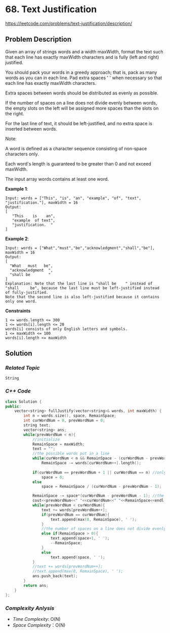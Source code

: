 # 68. Text Justification
https://leetcode.com/problems/text-justification/description/

## Problem Description

Given an array of strings words and a width maxWidth, format the text such that each line has exactly maxWidth characters and is fully (left and right) justified.

You should pack your words in a greedy approach; that is, pack as many words as you can in each line. 
Pad extra spaces ' ' when necessary so that each line has exactly maxWidth characters.

Extra spaces between words should be distributed as evenly as possible. 

If the number of spaces on a line does not divide evenly between words, the empty slots on the left will be assigned more spaces than the slots on the right.

For the last line of text, it should be left-justified, and no extra space is inserted between words.

Note:

A word is defined as a character sequence consisting of non-space characters only.

Each word's length is guaranteed to be greater than 0 and not exceed maxWidth.

The input array words contains at least one word.


**Example 1**:
```
Input: words = ["This", "is", "an", "example", "of", "text", "justification."], maxWidth = 16
Output:
[
   "This    is    an",
   "example  of text",
   "justification.  "
]

```
**Example 2**:
```
Input: words = ["What","must","be","acknowledgment","shall","be"], maxWidth = 16
Output:
[
  "What   must   be",
  "acknowledgment  ",
  "shall be        "
]
Explanation: Note that the last line is "shall be    " instead of "shall     be", because the last line must be left-justified instead of fully-justified.
Note that the second line is also left-justified because it contains only one word.
```

**Constraints**
```
1 <= words.length <= 300
1 <= words[i].length <= 20
words[i] consists of only English letters and symbols.
1 <= maxWidth <= 100
words[i].length <= maxWidth
```

## Solution

### _Related Topic_
    String

### _C++ Code_
```cpp
class Solution {
public:
    vector<string> fullJustify(vector<string>& words, int maxWidth) {
        int n = words.size(), space, RemainSpace;
        int curWordNum = 0, prevWordNum = 0;
        string text;
        vector<string> ans;
        while(prevWordNum < n){
            //initialize
            RemainSpace = maxWidth;
            text = "";
            //the possible words put in a line
            while(curWordNum < n && RemainSpace - (curWordNum - prevWordNum) - words[curWordNum].length() < maxWidth)
                RemainSpace -= words[curWordNum++].length();
 
            if(curWordNum == prevWordNum + 1 || curWordNum == n) //only one word or the last line, space is NULL
                space = 0;
            else
                space = RemainSpace / (curWordNum - prevWordNum - 1);  //other cases, need to add spaces. Calculate the average space length

            RemainSpace -= space*(curWordNum - prevWordNum - 1); //the remainder width after adding the words and spaces
            cout<<prevWordNum<<" "<<curWordNum<<" "<<RemainSpace<<endl;
            while(prevWordNum < curWordNum){
                text += words[prevWordNum++];
                if(prevWordNum == curWordNum){
                    text.append(max(0, RemainSpace), ' ');
                }
                //the number of spaces on a line does not divide evenly between words
                else if(RemainSpace > 0){
                    text.append(space+1, ' ');
                    --RemainSpace;
                }
                else
                    text.append(space, ' ');   
            }
            //text += words[prevWordNum++];
            //text.append(max(0, RemainSpace), ' ');
            ans.push_back(text);
        }
        return ans;
    }
};
```

### _Complexity Anlysis_
- _Time Complexity_: O(N)
- _Space Complexity_：O(N)
